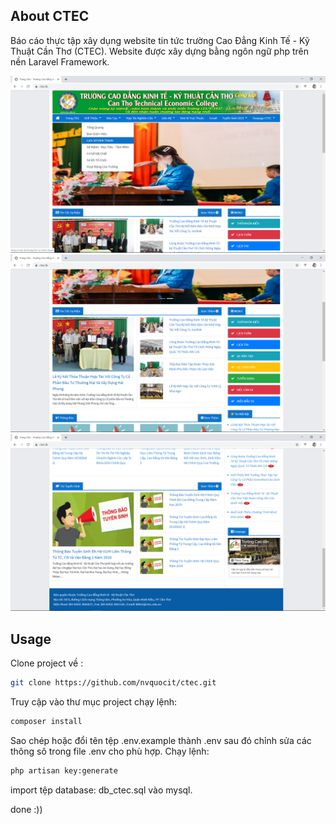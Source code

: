 ## About CTEC

Báo cáo thực tập xây dụng website tin tức trường Cao Đẳng Kinh Tế - Kỹ Thuật Cần Thơ (CTEC). Website được xây dựng bằng ngôn ngữ php trên nền Laravel Framework.

  <img src="https://raw.githubusercontent.com/nvquocit/ctec/master/pic_1.png" alt="ScreenShot">
  
  
  <img src="https://raw.githubusercontent.com/nvquocit/ctec/master/pic_2.png" alt="ScreenShot">
  
  
  <img src="https://raw.githubusercontent.com/nvquocit/ctec/master/pic_3.png" alt="ScreenShot">

## Usage

Clone project về :

```bash
git clone https://github.com/nvquocit/ctec.git
```

Truy cập vào thư mục project chạy lệnh:

```bash
composer install
```

Sao chép hoặc đổi tên tệp .env.example thành .env sau đó chỉnh sửa các thông sô trong file .env cho phù hợp.
Chạy lệnh:

```bash
php artisan key:generate
```

import tệp database: db_ctec.sql vào mysql.

done :))
